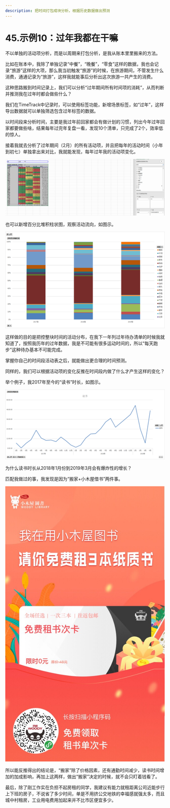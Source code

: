```yaml
---
description: 把时间打包成块分析，根据历史数据做出预测
---
```


# 45.示例10：过年我都在干嘛

不以单独的活动项分析，而是以周期来打包分析，是我从账本里里搬来的方法。

比如在账本中，我除了单独记录“中餐”，“晚餐”，“零食”这样的数据，我也会记录“旅游”这样的大项，那么我当初触发“旅游”的时候，在旅游期间，不管发生什么消费，通通记录为“旅游”，这样我就能事后分析出这次旅游一共产生的消费。

这种思路搬到时间记录上，我们可以分析“过年期间所有时间项的消耗”，从而判断并推测我在过年时都会做些什么？

我们在TimeTrack中记录时，可以使用标签功能，新增场景标签，如“过年”，这样导出数据就可以单独筛选包含过年标签的数据。

以时间段来分析时间，主要是我过年前回家都会有做计划的习惯，列出今年过年回家都要做些啥，结果每年过完年复盘一看，发现10个清单，只完成了2个，效率低的惊人。

接着我就去分析了过年期间（2月）的所有活动项，并且把每年的活动时间（小年到初七）单独拿出来对比，我就能发现，每年过年我的活动项变化。

![](../.gitbook/assets/tu-pian%20%28148%29.png)

也可以新增百分比堆积柱状图，观察活动流向，如图示。

![](../.gitbook/assets/tu-pian%20%2817%29.png)

这样做的目的是把控整块时间的活动分布，在我下一年列过年待办清单的时候我就知道了，按照我历年的过年数据，我是不可能有很多运动时间的，所以“每天跑步”这种待办基本不可能完成。

掌握你自己的时间段活动表之后，就能做出更合理的时间预测。

同样的，我们可以根据活动项的变化反推在时间段内做了什么才产生这样的变化？

举个例子，我2017年至今的“读书”时长，如图示。

![](../.gitbook/assets/tu-pian%20%2853%29.png)

为什么读书时长从2018年1月份到2019年3月会有爆炸性的增长？

匹配我做过的事，我发现是因为“搬家+小木屋借书”两件事。

![&#x626B;&#x7801;&#x514D;&#x8D39;&#x4F53;&#x9A8C;&#x5C0F;&#x6728;&#x5C4B;&#x501F;&#x4E66;](../.gitbook/assets/tu-pian%20%2858%29.png)

所以能反推得出的结论是，“搬家”除了价格因素，还有通勤时间减少，读书时间增加的加成影响，再加上这两样，做出“搬家”决定的时候，就不会只盯着钱看了。

最后，除了刚工作实在负担不起房租的同学，我建议有能力就租距离公司近能步行上下班的房子，不说省了多少时间，单是不用挤公交地铁的幸福感就强太多，而且城中村租房，工业用电费用加起来并不比市区便宜多少。

